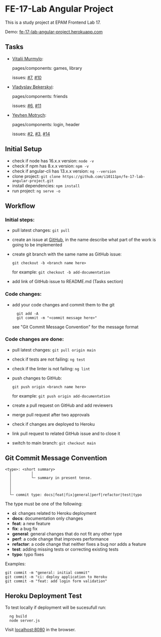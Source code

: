 # FE-17-Lab Angular Project

This is a study project at EPAM Frontend Lab 17.

Demo: [fe-17-lab-angular-project.herokuapp.com](https://fe-17-lab-angular-project.herokuapp.com/)

## Tasks

* [Vitalii Murmylo](https://github.com/VitaliiMurmylo):

  pages/components: games, library

  issues:
  [#7](https://github.com/i10111pn/fe-17-lab-angular-project/issues/7),
  [#10](https://github.com/i10111pn/fe-17-lab-angular-project/issues/10)

* [Vladyslav Bekerskyi](https://github.com/bekerskyi):

  pages/components: friends

  issues: 
  [#6](https://github.com/i10111pn/fe-17-lab-angular-project/issues/6),
  [#11](https://github.com/i10111pn/fe-17-lab-angular-project/issues/11)

* [Yevhen Motrych](https://github.com/i10111pn): 

  pages/components: login, header

  issues: 
  [#2](https://github.com/i10111pn/fe-17-lab-angular-project/issues/2),
  [#3](https://github.com/i10111pn/fe-17-lab-angular-project/issues/3),
  [#14](https://github.com/i10111pn/fe-17-lab-angular-project/issues/14)  

## Initial Setup

* check if node has 16.x.x version: `node -v`
* check if npm has 8.x.x version: `npm -v`
* check if angular-cli has 13.x.x version: `ng --version`
* clone project: `git clone https://github.com/i10111pn/fe-17-lab-angular-project.git`
* install dependencies: `npm install`
* run project: `ng serve -o`

## Workflow

### Initial steps:
* pull latest changes: `git pull`

* create an issue at [GitHub](https://github.com/i10111pn/fe-17-lab-angular-project/issues), in the name describe what part of the work is going to be implemented

* create git branch with the same name as GitHub issue:

  `git checkout -b <branch name here>`

  for example: `git checkout -b add-documentation`

* add link of GitHub issue to README.md (Tasks section)

### Code changes:

* add your code changes and commit them to the git
 
  ```
    git add -A
    git commit -m "<commit message here>"
  ```

  see "Git Commit Message Convention" for the message format

### Code changes are done:

* pull latest changes: `git pull origin main`
* check if tests are not failing: `ng test`
* check if the linter is not failing: `ng lint`

* push changes to GitHub:

  `git push origin <branch name here>`

  for example: `git push origin add-documentation`

* create a pull request on GitHub and add reviewers
* merge pull request after two approvals
* check if changes are deployed to Heroku
* link pull request to related GitHub issue and to close it
* switch to main branch: `git checkout main`

## Git Commit Message Convention

```
<type>: <short summary>
  │         │
  │         └─ summary in present tense.
  │       
  │       
  │
  └─ commit type: docs|feat|fix|general|perf|refactor|test|typo
```

The type must be one of the following:

* **ci**: changes related to Heroku deployment
* **docs**: documentation only changes
* **feat**: a new feature
* **fix**: a bug fix
* **general**: general changes that do not fit any other type
* **perf**: a code change that improves performance
* **refactor**: a code change that neither fixes a bug nor adds a feature
* **test**: adding missing tests or correcting existing tests
* **typo**: typo fixes

Examples:

```
git commit -m "general: initial commit"
git commit -m "ci: deploy application to Heroku
git commit -m "feat: add login form validation"
```

## Heroku Deployment Test

  To test locally if deployment will be sucesufull run:

  ```
    ng build
    node server.js
  ```

  Visit [localhost:8080](http://localhost:8080/) in the browser.
